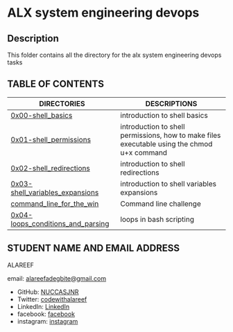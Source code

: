 # ALX system engineering devops

## Description
This folder contains all the directory for the alx system engineering devops tasks

## TABLE OF CONTENTS

DIRECTORIES | DESCRIPTIONS
------------|-------------
[0x00-shell_basics](./0x00-shell_basics) | introduction to shell basics
[0x01-shell_permissions](./0x01-shell_permissions) | introduction to shell permissions, how to make files executable using the chmod u+x command
[0x02-shell_redirections](0x02-shell_redirections) | introduction to shell redirections
[0x03-shell_variables_expansions](0x03-shell_variables_expansions) | introduction to shell variables expansions
[command_line_for_the_win](./command_line_for_the_win) | Command line challenge
[0x04-loops_conditions_and_parsing](./0x04-loops_conditions_and_parsing) | loops in bash scripting
 ## STUDENT NAME AND EMAIL ADDRESS
ALAREEF

email: alareefadegbite@gmail.com

- GitHub: [NUCCASJNR](https://github.com/NUCCASJNR)
- Twitter: [codewithalareef](https://twitter.com/codewithalareef)
- LinkedIn: [LinkedIn](https://linkedin.com/in/adegbite-al-areef-2b0b8723a)
- facebook: [facebook](https://www.facebook.com/profile.php?id=100088347365140)
- instagram: [instagram](https://instagram.com/a_l_a_r_e_e_f)


